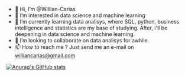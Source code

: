- 👋 Hi, I’m @Willian-Carias
- 👀 I’m interested in data science and machine learning
- 🌱 I’m currently learning data analisys, where SQL, python, business intelligence and statistics are my base of studying. After, i'll be deepening in data science and machine learning.
- 💞️ I’m looking to collaborate on data analisys for awhile.
- 📫 How to reach me ? Just send me an e-mail on williancarias@gmail.com

<!---
Willian-Carias/Willian-Carias is a ✨ special ✨ repository because its `README.md` (this file) appears on your GitHub profile.
You can click the Preview link to take a look at your changes.
--->



[![Anurag's GitHub stats](https://github-readme-stats.vercel.app/api?username=Willian-Carias)](https://github.com/anuraghazra/github-readme-stats)
